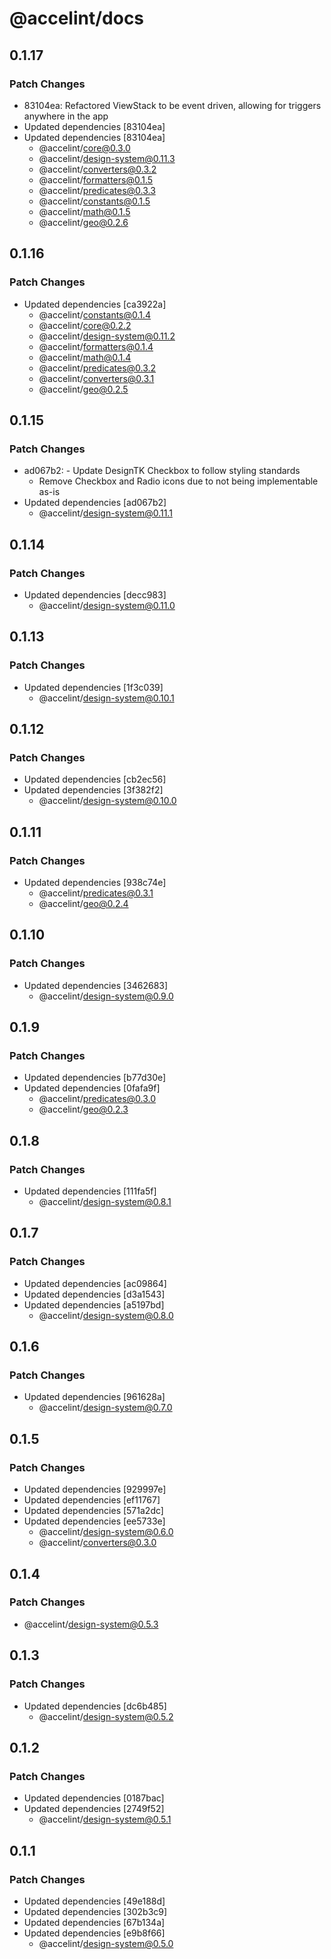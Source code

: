 # @accelint/docs

## 0.1.17

### Patch Changes

- 83104ea: Refactored ViewStack to be event driven, allowing for triggers anywhere in the app
- Updated dependencies [83104ea]
- Updated dependencies [83104ea]
  - @accelint/core@0.3.0
  - @accelint/design-system@0.11.3
  - @accelint/converters@0.3.2
  - @accelint/formatters@0.1.5
  - @accelint/predicates@0.3.3
  - @accelint/constants@0.1.5
  - @accelint/math@0.1.5
  - @accelint/geo@0.2.6

## 0.1.16

### Patch Changes

- Updated dependencies [ca3922a]
  - @accelint/constants@0.1.4
  - @accelint/core@0.2.2
  - @accelint/design-system@0.11.2
  - @accelint/formatters@0.1.4
  - @accelint/math@0.1.4
  - @accelint/predicates@0.3.2
  - @accelint/converters@0.3.1
  - @accelint/geo@0.2.5

## 0.1.15

### Patch Changes

- ad067b2: - Update DesignTK Checkbox to follow styling standards
  - Remove Checkbox and Radio icons due to not being implementable as-is
- Updated dependencies [ad067b2]
  - @accelint/design-system@0.11.1

## 0.1.14

### Patch Changes

- Updated dependencies [decc983]
  - @accelint/design-system@0.11.0

## 0.1.13

### Patch Changes

- Updated dependencies [1f3c039]
  - @accelint/design-system@0.10.1

## 0.1.12

### Patch Changes

- Updated dependencies [cb2ec56]
- Updated dependencies [3f382f2]
  - @accelint/design-system@0.10.0

## 0.1.11

### Patch Changes

- Updated dependencies [938c74e]
  - @accelint/predicates@0.3.1
  - @accelint/geo@0.2.4

## 0.1.10

### Patch Changes

- Updated dependencies [3462683]
  - @accelint/design-system@0.9.0

## 0.1.9

### Patch Changes

- Updated dependencies [b77d30e]
- Updated dependencies [0fafa9f]
  - @accelint/predicates@0.3.0
  - @accelint/geo@0.2.3

## 0.1.8

### Patch Changes

- Updated dependencies [111fa5f]
  - @accelint/design-system@0.8.1

## 0.1.7

### Patch Changes

- Updated dependencies [ac09864]
- Updated dependencies [d3a1543]
- Updated dependencies [a5197bd]
  - @accelint/design-system@0.8.0

## 0.1.6

### Patch Changes

- Updated dependencies [961628a]
  - @accelint/design-system@0.7.0

## 0.1.5

### Patch Changes

- Updated dependencies [929997e]
- Updated dependencies [ef11767]
- Updated dependencies [571a2dc]
- Updated dependencies [ee5733e]
  - @accelint/design-system@0.6.0
  - @accelint/converters@0.3.0

## 0.1.4

### Patch Changes

- @accelint/design-system@0.5.3

## 0.1.3

### Patch Changes

- Updated dependencies [dc6b485]
  - @accelint/design-system@0.5.2

## 0.1.2

### Patch Changes

- Updated dependencies [0187bac]
- Updated dependencies [2749f52]
  - @accelint/design-system@0.5.1

## 0.1.1

### Patch Changes

- Updated dependencies [49e188d]
- Updated dependencies [302b3c9]
- Updated dependencies [67b134a]
- Updated dependencies [e9b8f66]
  - @accelint/design-system@0.5.0
